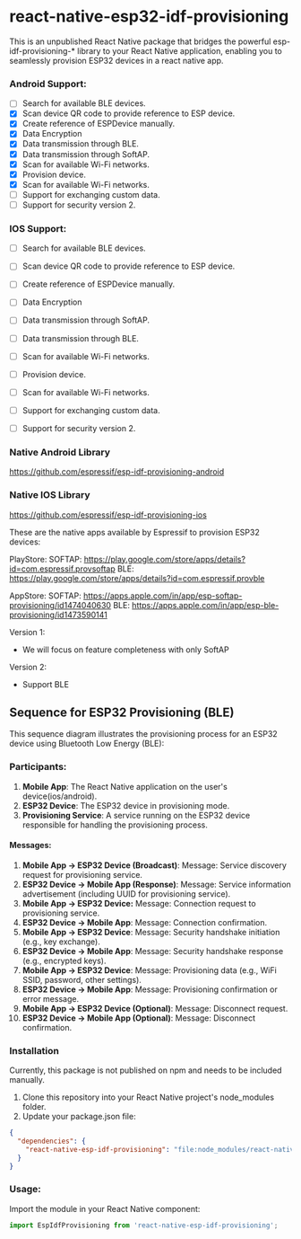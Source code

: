 # react-native-esp32-idf-provisioning

This is an unpublished React Native package that bridges the powerful esp-idf-provisioning-* library to your React Native application, enabling you to seamlessly provision ESP32 devices in a react native app.

### Android Support:
- [ ] Search for available BLE devices.
- [x] Scan device QR code to provide reference to ESP device.
- [x] Create reference of ESPDevice manually.
- [x] Data Encryption
- [x] Data transmission through BLE.
- [x] Data transmission through SoftAP.
- [x] Scan for available Wi-Fi networks.
- [x] Provision device.
- [x] Scan for available Wi-Fi networks.
- [ ] Support for exchanging custom data.
- [ ] Support for security version 2.

### IOS Support:
- [ ] Search for available BLE devices.
- [ ] Scan device QR code to provide reference to ESP device.
- [ ] Create reference of ESPDevice manually.
- [ ] Data Encryption
- [ ] Data transmission through SoftAP.
- [ ] Data transmission through BLE.
- [ ] Scan for available Wi-Fi networks.
- [ ] Provision device.
- [ ] Scan for available Wi-Fi networks.
- [ ] Support for exchanging custom data.
- [ ] Support for security version 2.


### Native Android Library
https://github.com/espressif/esp-idf-provisioning-android

### Native IOS Library
https://github.com/espressif/esp-idf-provisioning-ios


These are the native apps available by Espressif to provision ESP32 devices:

PlayStore:
SOFTAP: https://play.google.com/store/apps/details?id=com.espressif.provsoftap
BLE: https://play.google.com/store/apps/details?id=com.espressif.provble

AppStore:
SOFTAP: https://apps.apple.com/in/app/esp-softap-provisioning/id1474040630
BLE: https://apps.apple.com/in/app/esp-ble-provisioning/id1473590141

Version 1:
- We will focus on feature completeness with only SoftAP 

Version 2:
- Support BLE


## Sequence for ESP32 Provisioning (BLE)
This sequence diagram illustrates the provisioning process for an ESP32 device using Bluetooth Low Energy (BLE):

### Participants:

1. **Mobile App**: The React Native application on the user's device(ios/android).
2. **ESP32 Device**: The ESP32 device in provisioning mode.
3. **Provisioning Service**: A service running on the ESP32 device responsible for handling the provisioning process.

#### Messages:
1. **Mobile App -> ESP32 Device (Broadcast)**:
Message: Service discovery request for provisioning service.
2. **ESP32 Device -> Mobile App (Response)**:
Message: Service information advertisement (including UUID for provisioning service).
3. **Mobile App -> ESP32 Device:**
Message: Connection request to provisioning service.
4. **ESP32 Device -> Mobile App**:
Message: Connection confirmation.
5. **Mobile App -> ESP32 Device**:
Message: Security handshake initiation (e.g., key exchange).
6. **ESP32 Device -> Mobile App**:
Message: Security handshake response (e.g., encrypted keys).
7. **Mobile App -> ESP32 Device**:
Message: Provisioning data (e.g., WiFi SSID, password, other settings).
8. **ESP32 Device -> Mobile App**:
Message: Provisioning confirmation or error message.
9. **Mobile App -> ESP32 Device (Optional)**:
Message: Disconnect request.
10. **ESP32 Device -> Mobile App (Optional)**:
Message: Disconnect confirmation.


### Installation

Currently, this package is not published on npm and needs to be included manually.

1. Clone this repository into your React Native project's node_modules folder.
2. Update your package.json file:

```json
{
  "dependencies": {
    "react-native-esp-idf-provisioning": "file:node_modules/react-native-esp-idf-provisioning"
  }
}
```

### Usage:

Import the module in your React Native component:

```javascript
import EspIdfProvisioning from 'react-native-esp-idf-provisioning';
```